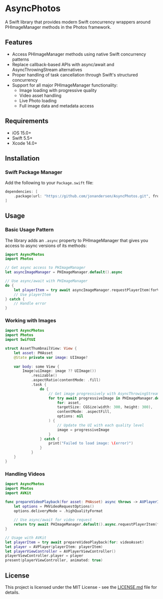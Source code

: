 # AsyncPhotos

A Swift library that provides modern Swift concurrency wrappers around PHImageManager methods in the Photos framework.

## Features

- Access PHImageManager methods using native Swift concurrency patterns
- Replace callback-based APIs with async/await and AsyncThrowingStream alternatives
- Proper handling of task cancellation through Swift's structured concurrency
- Support for all major PHImageManager functionality:
  - Image loading with progressive quality
  - Video asset handling
  - Live Photo loading
  - Full image data and metadata access

## Requirements

- iOS 15.0+ 
- Swift 5.5+
- Xcode 14.0+

## Installation

### Swift Package Manager

Add the following to your `Package.swift` file:

```swift
dependencies: [
    .package(url: "https://github.com/jonandersen/AsyncPhotos.git", from: "0.1.2")
]
```

## Usage

### Basic Usage Pattern

The library adds an `.async` property to PHImageManager that gives you access to async versions of its methods:

```swift
import AsyncPhotos
import Photos

// Get async access to PHImageManager
let asyncImageManager = PHImageManager.default().async

// Use async/await with PHImageManager
do {
    let playerItem = try await asyncImageManager.requestPlayerItem(forVideo: videoAsset, options: options)
    // Use playerItem
} catch {
    // Handle error
}
```

### Working with Images

```swift
import AsyncPhotos
import Photos
import SwiftUI

struct AssetThumbnailView: View {
    let asset: PHAsset
    @State private var image: UIImage?
    
    var body: some View {
        Image(uiImage: image ?? UIImage())
            .resizable()
            .aspectRatio(contentMode: .fill)
            .task {
                do {
                    // Get image progressively with AsyncThrowingStream
                    for try await progressiveImage in PHImageManager.default().async.requestImage(
                        for: asset,
                        targetSize: CGSize(width: 300, height: 300),
                        contentMode: .aspectFill,
                        options: nil
                    ) {
                        // Update the UI with each quality level
                        image = progressiveImage
                    }
                } catch {
                    print("Failed to load image: \(error)")
                }
            }
    }
}
```

### Handling Videos

```swift
import AsyncPhotos
import Photos
import AVKit

func prepareVideoPlayback(for asset: PHAsset) async throws -> AVPlayerItem {
    let options = PHVideoRequestOptions()
    options.deliveryMode = .highQualityFormat
    
    // Use async/await for video request
    return try await PHImageManager.default().async.requestPlayerItem(forVideo: asset, options: options)
}

// Usage with AVKit
let playerItem = try await prepareVideoPlayback(for: videoAsset)
let player = AVPlayer(playerItem: playerItem)
let playerViewController = AVPlayerViewController()
playerViewController.player = player
present(playerViewController, animated: true)
```

## License

This project is licensed under the MIT License - see the [LICENSE.md](LICENSE.md) file for details. 
